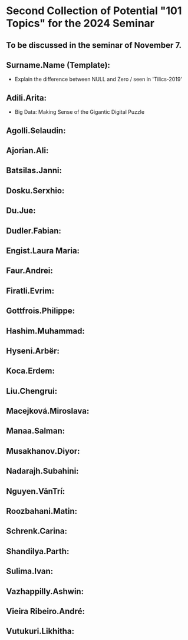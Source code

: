 # Second Collection of Potential "101 Topics" for the 2024 Seminar

To be discussed in the seminar of November 7.
---

## Surname.Name (Template):
- Explain the difference between NULL and Zero / seen in 'Tilics-2019'


## Adili.Arita:
- Big Data: Making Sense of the Gigantic Digital Puzzle
  


## Agolli.Selaudin:


## Ajorian.Ali:


## Batsilas.Janni:


## Dosku.Serxhio:


## Du.Jue:


## Dudler.Fabian:


## Engist.Laura Maria:


## Faur.Andrei:


## Firatli.Evrim:


## Gottfrois.Philippe:


## Hashim.Muhammad:


## Hyseni.Arbër:


## Koca.Erdem:


## Liu.Chengrui:


## Macejková.Miroslava:  


## Manaa.Salman:


## Musakhanov.Diyor:


## Nadarajh.Subahini:


## Nguyen.VănTrí:


## Roozbahani.Matin:


## Schrenk.Carina:


## Shandilya.Parth:


## Sulima.Ivan:


## Vazhappilly.Ashwin:


## Vieira Ribeiro.André:


## Vutukuri.Likhitha:

